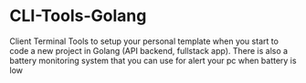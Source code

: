 # CLI-Tools-Golang
Client Terminal Tools to setup your personal template when you start to code a new project in Golang (API backend, fullstack app). There is also a battery monitoring system that you can use for alert your pc when battery is low 
